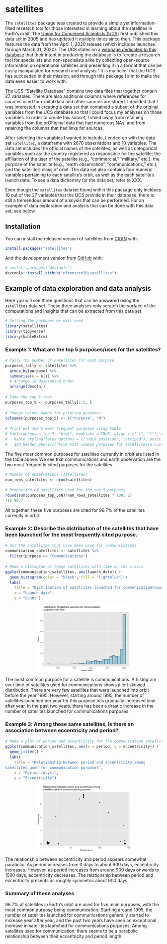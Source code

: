 
# satellites

<!-- badges: start -->
<!-- badges: end -->

The `satellites` package was created to provide a simple yet
information-filled research tool for those interested in learning about
the satellites in Earth’s orbit. The [Union for Concerned Scientists
(UCS)](https://www.ucsusa.org/) first published this data set in 2005
and has updated it multiple times since then. This package features the
data from the April 1, 2020 release (which includes launches through
March 31, 2020). The UCS states on a [webpage dedicated to this
database](https://www.ucsusa.org/resources/satellite-database) that
their intent in producing the database is to “create a research tool for
specialists and non-specialists alike by collecting open-source
information on operational satellites and presenting it in a format that
can be easily manipulated for research and analysis.” It is my belief
that the UCS has succeeded in their mission, and through this package I
aim to make the data even easier to work with.

The UCS “Satellite Database” contains two data files that together
contain 27 variables. There are also additional columns where references
for sources used for orbital data and other sources are stored. I
decided that I was interested in creating a data set that contained a
subset of the original variables from the UCS database so that I could
focus my analyses on those variables. In order to create this subset, I
shied away from retaining variables from the orOFiginal data that had
numerous NAs, and from retaining the columns that had links for sources.

After selecting the variables I wanted to include, I ended up with the
data set `satellites`, a dataframe with 2670 observations and 10
variables. The data set includes the official names of the satellites,
as well as categorical variables such as: the country registered as
responsible for the satellite; the affiliation of the user of the
satellite (e.g., “commercial,” “military,” etc.); the purpose of the
satellite (e.g., “earth observation”, “communications,” etc.); and the
satellite’s class of orbit. The data set also contains four numeric
variables pertaining to each satellite’s orbit, as well as the each
satellite’s launch date. To see a data dictionary for the data set,
refer to XXX.

Even though the `satellites` dataset found within this package only
incldues 10 out of the 27 variables that the UCS provide in their
database, there is still a tremendous amount of analysis that can be
performed. For an example of data exploration and analysis that can be
done with this data set, see below.

## Installation

You can install the released version of satellites from
[CRAN](https://CRAN.R-project.org) with:

``` r
install.packages("satellites")
```

And the development version from [GitHub](https://github.com/) with:

``` r
# install.packages("devtools")
devtools::install_github("nfrontero20/satellites")
```

## Example of data exploration and data analysis

Here you will see three questions that can be answered using the
`satellites` data set. These three analyses only scratch the surface of
the computations and insights that can be extracted from this data set.

``` r
# Getting the packages we will need
library(satellites)
library(tidyverse)
library(kableExtra)
```

### Example 1: What are the top 5 purposes/uses for the satellites?

``` r
# Tally the number of satellites for each purpose
purposes_tally <- satellites %>% 
  group_by(purpose) %>% 
  summarise(n = n()) %>% 
  # Arrange in descending order
  arrange(desc(n)) 

# Take the top 5 rows
purposes_top_5 <- purposes_tally[1:5, ]

# Change column names for printing purposes
colnames(purposes_top_5) <- c("Purpose", "N")

# Print out the 5 most frequent purposes using kable
# kable(purposes_top_5, "html", booktabs = TRUE, align = c("l", "l"), escape = FALSE) %>%
#   kable_styling(latex_options = c("HOLD_position", "striped"), position="center") %>%
#   add_header_above(c("Five most common purposes for satellites\n currently in orbit" = 2))
```

The five most common purposes for satellites currently in orbit are
listed in the table above. We see that communications and earth
observation are the two most frequently cited purposes for the
satellites.

``` r
# Number of observations (satellites)
num_rows_satellites <- nrow(satellites)

# Proportion of satellites used for the top 5 purposes
round(sum(purposes_top_5$N)/num_rows_satellites * 100, 2)
[1] 96.7
```

All together, these five purposes are cited for 96.7% of the satellites
currently in orbit.

### Example 2: Describe the distribution of the satellites that have been launched for the most frequently cited purpose.

``` r
# Get the satellites that have been used for communications
communication_satellites <- satellites %>% 
  filter(purpose == "Communications")

# Make a histogram of those satellites with time on the x-axis
ggplot(communication_satellites, aes(launch_date)) + 
  geom_histogram(color = "black", fill = "lightblue") + 
  labs(
    title = "Distribution of satellites launched for communication\npurposes over time",
    x = "Launch date",
    y = "Count")
```

<img src="man/figures/README-unnamed-chunk-5-1.png" width="60%" style="display: block; margin: auto;" />

The most common purpose for a satellite is communications. A histogram
over time of satellites used for communications shows a left skewed
distribution. There are very few satellites that were launched into
orbit before the year 1995. However, starting around 1995, the number of
satellites launched per year for this purpose has gradually increased
year after year. In the past two years, there has been a drastic
increase in the number of satellites launched for communications
purposes.

### Example 3: Among these same satellites, is there an association between eccentricity and period?

``` r
# Make a plot of period and eccentricity for the communication satellites
ggplot(communication_satellites, aes(x = period, y = eccentricity)) + 
  geom_jitter() + 
  labs(
    title = "Relationship between period and eccentricity among
satellites used for communication purposes",
    x = "Period (days)",
    y = "Eccentricity")
```

<img src="man/figures/README-unnamed-chunk-6-1.png" width="60%" style="display: block; margin: auto;" />

The relationship between eccentricity and period appears somewhat
parabolic. As period increases from 0 days to about 900 days,
eccentricity increases. However, as period increases from around 900
days onwards to 1500 days, eccentricity decreases. The relationship
between period and eccentricity presents as roughly symmetric about 900
days.

### Summary of these analyses

96.7% of satellites in Earth’s orbit are used for five main purposes,
with the most common purpose being communication. Starting around 1995,
the number of satellites launched for communications generally started
to increase year after year, and the past two years have seen an
exceptional increase in satellites launched for communications purposes.
Among satellites used for communication, there seems to be a parabolic
relationship between their eccentricity and period length.
